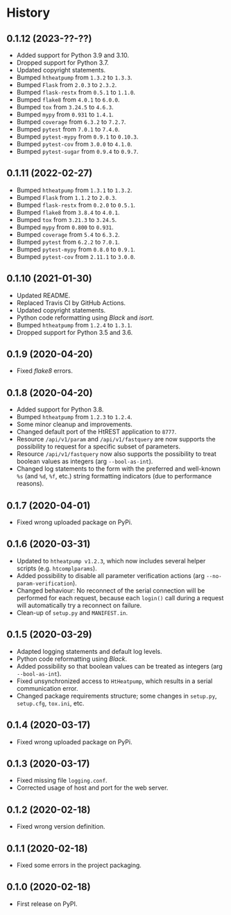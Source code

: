 # History

## 0.1.12 (2023-??-??)

* Added support for Python 3.9 and 3.10.
* Dropped support for Python 3.7.
* Updated copyright statements.
* Bumped `htheatpump` from `1.3.2` to `1.3.3`.
* Bumped `Flask` from `2.0.3` to `2.3.2`.
* Bumped `flask-restx` from `0.5.1` to `1.1.0`.
* Bumped `flake8` from `4.0.1` to `6.0.0`.
* Bumped `tox` from `3.24.5` to `4.6.3`.
* Bumped `mypy` from `0.931` to `1.4.1`.
* Bumped `coverage` from `6.3.2` to `7.2.7`.
* Bumped `pytest` from `7.0.1` to `7.4.0`.
* Bumped `pytest-mypy` from `0.9.1` to `0.10.3`.
* Bumped `pytest-cov` from `3.0.0` to `4.1.0`.
* Bumped `pytest-sugar` from `0.9.4` to `0.9.7`.

## 0.1.11 (2022-02-27)

* Bumped `htheatpump` from `1.3.1` to `1.3.2`.
* Bumped `Flask` from `1.1.2` to `2.0.3`.
* Bumped `flask-restx` from `0.2.0` to `0.5.1`.
* Bumped `flake8` from `3.8.4` to `4.0.1`.
* Bumped `tox` from `3.21.3` to `3.24.5`.
* Bumped `mypy` from `0.800` to `0.931`.
* Bumped `coverage` from `5.4` to `6.3.2`.
* Bumped `pytest` from `6.2.2` to `7.0.1`.
* Bumped `pytest-mypy` from `0.8.0` to `0.9.1`.
* Bumped `pytest-cov` from `2.11.1` to `3.0.0`.

## 0.1.10 (2021-01-30)

* Updated README.
* Replaced Travis CI by GitHub Actions.
* Updated copyright statements.
* Python code reformatting using *Black* and *isort*.
* Bumped `htheatpump` from `1.2.4` to `1.3.1`.
* Dropped support for Python 3.5 and 3.6.

## 0.1.9 (2020-04-20)

* Fixed *flake8* errors.

## 0.1.8 (2020-04-20)

* Added support for Python 3.8.
* Bumped `htheatpump` from `1.2.3` to `1.2.4`.
* Some minor cleanup and improvements.
* Changed default port of the HtREST application to `8777`.
* Resource `/api/v1/param` and `/api/v1/fastquery` are now supports the possibility to request
  for a specific subset of parameters.
* Resource `/api/v1/fastquery` now also supports the possibility to treat boolean values as
  integers (arg `--bool-as-int`).
* Changed log statements to the form with the preferred and well-known `%s` (and `%d`, `%f`, etc.)
  string formatting indicators (due to performance reasons).

## 0.1.7 (2020-04-01)

* Fixed wrong uploaded package on PyPi.

## 0.1.6 (2020-03-31)

* Updated to `htheatpump v1.2.3`, which now includes several helper scripts (e.g. `htcomplparams`).
* Added possibility to disable all parameter verification actions (arg `--no-param-verification`).
* Changed behaviour: No reconnect of the serial connection will be performed for each request,
  because each `login()` call during a request will automatically try a reconnect on failure.
* Clean-up of `setup.py` and `MANIFEST.in`.

## 0.1.5 (2020-03-29)

* Adapted logging statements and default log levels.
* Python code reformatting using *Black*.
* Added possibility so that boolean values can be treated as integers (arg `--bool-as-int`).
* Fixed unsynchronized access to `HtHeatpump`, which results in a serial communication error.
* Changed package requirements structure; some changes in `setup.py`, `setup.cfg`, `tox.ini`, etc.

## 0.1.4 (2020-03-17)

* Fixed wrong uploaded package on PyPi.

## 0.1.3 (2020-03-17)

* Fixed missing file `logging.conf`.
* Corrected usage of host and port for the web server.

## 0.1.2 (2020-02-18)

* Fixed wrong version definition.

## 0.1.1 (2020-02-18)

* Fixed some errors in the project packaging.

## 0.1.0 (2020-02-18)

* First release on PyPI.
